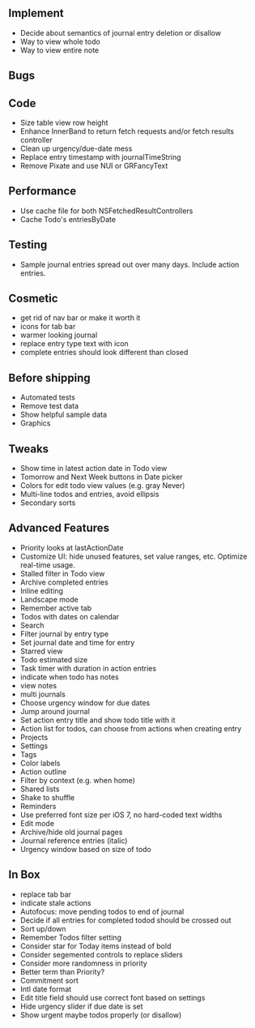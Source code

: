 Implement
---------
* Decide about semantics of journal entry deletion or disallow
* Way to view whole todo
* Way to view entire note

Bugs
----

Code
----
* Size table view row height
* Enhance InnerBand to return fetch requests and/or fetch results controller
* Clean up urgency/due-date mess
* Replace entry timestamp with journalTimeString
* Remove Pixate and use NUI or GRFancyText

Performance
-----------
* Use cache file for both NSFetchedResultControllers
* Cache Todo's entriesByDate

Testing
-------
* Sample journal entries spread out over many days. Include action entries.

Cosmetic
--------
* get rid of nav bar or make it worth it
* icons for tab bar
* warmer looking journal
* replace entry type text with icon
* complete entries should look different than closed

Before shipping
---------------
* Automated tests
* Remove test data
* Show helpful sample data
* Graphics

Tweaks
------
* Show time in latest action date in Todo view
* Tomorrow and Next Week buttons in Date picker
* Colors for edit todo view values (e.g. gray Never)
* Multi-line todos and entries, avoid ellipsis
* Secondary sorts

Advanced Features
-----------------
* Priority looks at lastActionDate
* Customize UI: hide unused features, set value ranges, etc. Optimize real-time usage.
* Stalled filter in Todo view
* Archive completed entries
* Inline editing
* Landscape mode
* Remember active tab
* Todos with dates on calendar
* Search
* Filter journal by entry type
* Set journal date and time for entry
* Starred view
* Todo estimated size
* Task timer with duration in action entries
* indicate when todo has notes
* view notes
* multi journals
* Choose urgency window for due dates
* Jump around journal
* Set action entry title and show todo title with it
* Action list for todos, can choose from actions when creating entry
* Projects
* Settings
* Tags
* Color labels
* Action outline
* Filter by context (e.g. when home)
* Shared lists
* Shake to shuffle
* Reminders
* Use preferred font size per iOS 7, no hard-coded text widths
* Edit mode
* Archive/hide old journal pages
* Journal reference entries (italic)
* Urgency window based on size of todo

In Box
------
* replace tab bar
* indicate stale actions
* Autofocus: move pending todos to end of journal
* Decide if all entries for completed todod should be crossed out
* Sort up/down
* Remember Todos filter setting
* Consider star for Today items instead of bold
* Consider segemented controls to replace sliders
* Consider more randomness in priority
* Better term than Priority?
* Commitment sort
* Intl date format
* Edit title field should use correct font based on settings
* Hide urgency slider if due date is set
* Show urgent maybe todos properly (or disallow)
